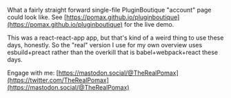 What a fairly straight forward single-file PluginBoutique "account" page could look like. See [https://pomax.github.io/pluginboutique](https://pomax.github.io/pluginboutique) for the live demo.

This was a react-react-app app, but that's kind of a weird thing to use these days, honestly. So the "real" version I use for my own overview uses esbuild+preact rather than the overkill that is babel+webpack+react these days.

Engage with me: [https://mastodon.social/@TheRealPomax](https://twitter.com/TheRealPomax](https://mastodon.social/@TheRealPomax)
